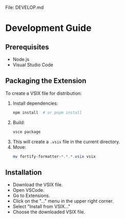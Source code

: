 File: DEVELOP.md
# Development Guide

## Prerequisites

- Node.js
- Visual Studio Code

## Packaging the Extension

To create a VSIX file for distribution:

1. Install dependencies:
	```powershell
	npm install  # or pnpm install
	```
2. Build:
	```powershell
	vsce package
	```
3. This will create a `.vsix` file in the current directory.
4. Move:
	```powershell
	mv fortify-formatter-*.*.*.vsix vsix
	```

## Installation

- Download the VSIX file.
- Open VSCode.
- Go to Extensions.
- Click on the "..." menu in the upper right corner.
- Select "Install from VSIX..."
- Choose the downloaded VSIX file.